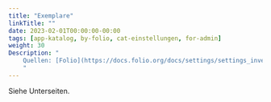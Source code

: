 ```yaml
---
title: "Exemplare"
linkTitle: ""
date: 2023-02-01T00:00:00-00:00
tags: [app-katalog, by-folio, cat-einstellungen, for-admin]
weight: 30
Description: "
    Quellen: [Folio](https://docs.folio.org/docs/settings/settings_inventory/settings_inventory/#settings--inventory--item-note-types) & [GBV](https://info.gbv.de/display/FOLIOGBVEXTERN/Einstellungen+(Katalog):+Exemplare)
    "
---
```


Siehe Unterseiten.

